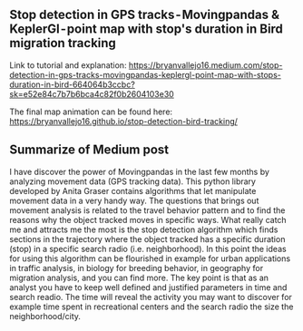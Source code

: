 ## Stop detection in GPS tracks - Movingpandas & KeplerGl - point map with stop's duration in Bird migration tracking

Link to tutorial and explanation: https://bryanvallejo16.medium.com/stop-detection-in-gps-tracks-movingpandas-keplergl-point-map-with-stops-duration-in-bird-664064b3ccbc?sk=e52e84c7b7b6bca4c82f0b2604103e30

The final map animation can be found here: https://bryanvallejo16.github.io/stop-detection-bird-tracking/

## Summarize of Medium post
I have discover the power of Movingpandas in the last few months by analyzing movement data (GPS tracking data). This python library developed by Anita Graser contains algorithms that let manipulate movement data in a very handy way. The questions that brings out movement analysis is related to the travel behavior pattern and to find the reasons why the object tracked moves in specific ways. What really catch me and attracts me the most is the stop detection algorithm which finds sections in the trajectory where the object tracked has a specific duration (stop) in a specific search radio (i.e. neighborhood). 
In this point the ideas for using this algorithm can be flourished in example for urban applications in traffic analysis, in biology for breeding behavior, in geography for migration analysis, and you can find more. The key point is that as an analyst you have to keep well defined and justified parameters in time and search readio. The time will reveal the activity you may want to discover for example time spent in recreational centers and the search radio the size the neighborhood/city.

